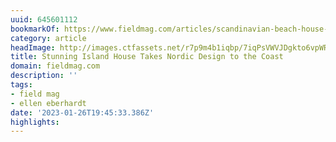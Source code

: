 ```yaml
---
uuid: 645601112
bookmarkOf: https://www.fieldmag.com/articles/scandinavian-beach-house-villa-vassdal-gothenburg-sweden
category: article
headImage: http://images.ctfassets.net/r7p9m4b1iqbp/7iqPsVWVJDgkto6vpWRS0m/4acc0197eec9196f7fae80b1ddb1ea4f/Villa-Vassdal-Cabin-Sweden-Thumb.jpg?w=1000
title: Stunning Island House Takes Nordic Design to the Coast
domain: fieldmag.com
description: ''
tags:
- field mag
- ellen eberhardt
date: '2023-01-26T19:45:33.386Z'
highlights:
---
```



